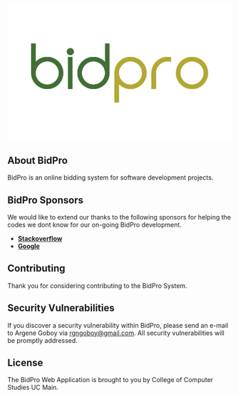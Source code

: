 <p align="center"><img src="public/img/bidprologo.png"></p>



## About BidPro

BidPro is an online bidding system for software development projects.

## BidPro Sponsors

We would like to extend our thanks to the following sponsors for helping the codes we dont know for our on-going BidPro development. 

- **[Stackoverflow](https://stackoverflow.com)**
- **[Google](https://google.com)**
## Contributing

Thank you for considering contributing to the BidPro System. 

## Security Vulnerabilities

If you discover a security vulnerability within BidPro, please send an e-mail to Argene Goboy via [rgngoboy@gmail.com](mailto:rgngoboy@gmail.com). All security vulnerabilities will be promptly addressed.

## License

The BidPro Web Application is  brought to you by College of Computer Studies UC Main.
